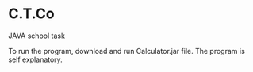 # C.T.Co
JAVA school task

To run the program, download and run Calculator.jar file. 
The program is self explanatory. 
